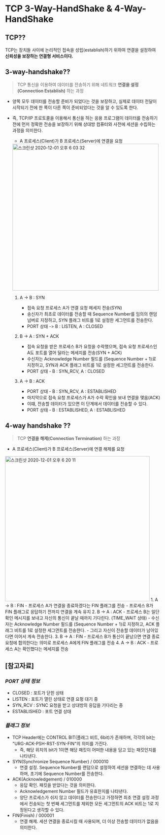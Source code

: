 # TCP 3-Way-HandShake & 4-Way-HandShake
## TCP??
TCP는 장치들 사이에 논리적인 접속을 성립(establish)하기 위하여 연결을 설정하여 **신뢰성을 보장하는 연결형 서비스이다.** 

## 3-way-handshake??

>TCP 통신을 이용하여 데이터를 전송하기 위해 네트워크 **연결을 설정(Connection Establish)** 하는 과정

- 양쪽 모두 데이터를 전송할 준비가 되었다는 것을 보장하고, 실제로 데이터 전달이 시작되기 전에 한 쪽이 다른 쪽이 준비되었다는 것을 알 수 있도록 한다. 
- 즉, TCP/IP 프로토콜을 이용해서 통신을 하는 응용 프로그램이 데이터를 전송하기 전에 먼저 정확한 전송을 보장하기 위해 상대방 컴퓨터와 사전에 세션을 수립하는 과정을 의미한다. 
	- A 프로세스(Client)가 B 프로세스(Server)에 연결을 요청 
	<img width="474" alt="스크린샷 2020-12-01 오후 6 03 32" src="https://user-images.githubusercontent.com/44199159/100719148-97b79500-33ff-11eb-86c0-c6deb13b908a.png">
	
	1. A -> B : SYN
		
		- 접속 요청 프로세스 A가 연결 요청 메세지 전송(SYN)
		- 송신자가 최초로 데이터를 전송할 때 Sequence Number를 임의의 랜덤 넘버로 지정하고, SYN 플래그 비트를 1로 설정한 세그먼트를 전송한다. 
		- PORT 상태 -> B : LISTEN, A : CLOSED 
	2. B -> A : SYN + ACK 
		- 접속 요청을 받은 프로세스 B가 요청을 수락했으며, 접속 요청 프로세스인 A도 포트를 열어 달라는 메세지를 전송(SYN + ACK)
		- 수신자는 Acknowledge Number 필드를 (Sequence Number + 1)로 지정하고, SYN과 ACK 플래그 비트를 1로 설정한 세그먼트를 전송한다. 
		-  PORT 상태 - B : SYN_RCV, A : CLOSED 
	
	
	3. A -> B : ACK
		- PORT 상태 - B : SYN_RCV, A : ESTABLISHED 
		- 마지막으로 접속 요청 프로세스가 A가 수락 확인을 보내 연결을 맺음(ACK) 
		- 이떄, 전송할 데이터가 있으면 이 단계에서 데이터를 전송할 수 있다. 
		- PORT 상태 - B : ESTABLISHED, A : ESTABLISHED 
	

## 4-way handshake ??
> TCP **연결을 해제(Connection Termination)** 하는 과정 

- A 프로세스(Client)가 B 프로세스(Server)에 연결 해제를 요청 
<img width="469" alt="스크린샷 2020-12-01 오후 6 20 11" src="https://user-images.githubusercontent.com/44199159/100720857-ef570000-3401-11eb-93b4-ae1c08bcdf07.png">
	1. A -> B : FIN
		- 프로세스 A가 연결을 종료하겠다는 FIN 플래그를 전송 
		- 프로세스 B가 FIN 플래그로 응답하기 전까지 연결을 계속 유지 
	2. B -> A : ACK
		- 프로세스 B는 일단 확인 메시지를 보내고 자신의 통신이 끝날 때까지 기다린다. (TIME_WAIT 상태) 
		- 수신자는 Acknowledge Number 필드를 (Sequence Number + 1)로 지정하고, ACK 플래그 비트를 1로 설정한 세그먼트를 전송한다. 
		- 그리고 자신이 전송할 데이터가 남아있다면 이어서 계속 전송한다. 
	3. B -> A : FIN
		- 프로세스 B가 통신이 끝났으면 연결 종료 요청에 합의한다는 의미로 프로세스 A에게 FIN 플래그를 전송 
	4. A -> B : ACK
		- 프로세스 A는 확인했다는 메세지를 전송 

## [참고자료]  
### *PORT 상태 정보* 
- CLOSED : 포트가 닫힌 상태 
- LISTEN : 포트가 열린 상태로 연결 요펑 대기 중 
- SYN_RCV : SYNC 요청을 받고 상대방의 응답을 기다리는 중 
- ESTABLISHED : 포트 연결 상태 

### *플래그 정보*
- TCP Header에는 CONTROL BIT(플래그 비트, 6bit)가 존재하며, 각각의 bit는 "URG-ACK-PSH-RST-SYN-FIN"의 의미를 가진다.
	- 즉, 해당 위치의 bit가 1이면 해당 패킷이 어떠한 내용을 담고 있는 패킷인지를 나타낸다.
- SYN(Synchronize Sequence Number) / 000010
	- 연결 설정. Sequence Number를 랜덤으로 설정하여 세션을 연결하는 데 사용하며, 초기에 Sequence Number를 전송한다. 
- ACK(Acknowledgement) / 010000
	- 응답 확인. 패킷을 받았다는 것을 의미한다.
	- Acknowledgement Number 필드가 유효한지를 나타낸다.
	- 양단 프로세스가 쉬지 않고 데이터를 전송한다고 가정하면 최초 연결 설정 과정에서 전송되는 첫 번째 세그먼트를 제외한 모든 세그먼트의 ACK 비트는 1로 지정된다고 생각할 수 있다.
- FIN(Finish) / 000001
	- 연결 해제. 세션 연결을 종료시킬 때 사용되며, 더 이상 전송할 데이터가 없음을 의미한다.        
	
	
	
